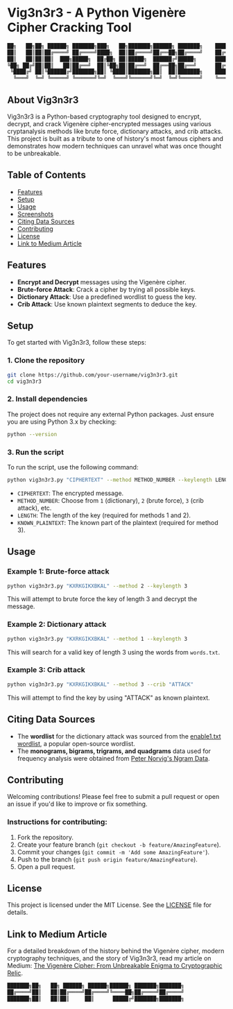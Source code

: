 
# Vig3n3r3 - A Python Vigenère Cipher Cracking Tool

```python
██╗   ██╗██╗ ██████╗ ███████╗███╗   ██╗███████╗██████╗ ███████╗    ██████╗ ██╗   ██╗    ██╗ ██████╗██╗  ██╗██████╗ ██╗   ██╗███████╗       ██╗ 
██║   ██║██║██╔════╝ ██╔════╝████╗  ██║██╔════╝██╔══██╗██╔════╝    ██╔══██╗╚██╗ ██╔╝    ██║██╔════╝██║  ██║██╔══██╗██║   ██║██╔════╝    ██╗╚██╗
██║   ██║██║██║  ███╗█████╗  ██╔██╗ ██║█████╗  ██████╔╝█████╗      ██████╔╝ ╚████╔╝     ██║██║     ███████║██████╔╝██║   ██║███████╗    ╚═╝ ██║
╚██╗ ██╔╝██║██║   ██║██╔══╝  ██║╚██╗██║██╔══╝  ██╔══██╗██╔══╝      ██╔══██╗  ╚██╔╝      ██║██║     ╚════██║██╔══██╗██║   ██║╚════██║    ▄█╗ ██║
 ╚████╔╝ ██║╚██████╔╝███████╗██║ ╚████║███████╗██║  ██║███████╗    ██████╔╝   ██║       ██║╚██████╗     ██║██║  ██║╚██████╔╝███████║    ▀═╝██╔╝
  ╚═══╝  ╚═╝ ╚═════╝ ╚══════╝╚═╝  ╚═══╝╚══════╝╚═╝  ╚═╝╚══════╝    ╚═════╝    ╚═╝       ╚═╝ ╚═════╝     ╚═╝╚═╝  ╚═╝ ╚═════╝ ╚══════╝       ╚═╝
```

## About Vig3n3r3
Vig3n3r3 is a Python-based cryptography tool designed to encrypt, decrypt, and crack Vigenère cipher-encrypted messages using various cryptanalysis methods like brute force, dictionary attacks, and crib attacks. This project is built as a tribute to one of history's most famous ciphers and demonstrates how modern techniques can unravel what was once thought to be unbreakable.

## Table of Contents
- [Features](#features)
- [Setup](#setup)
- [Usage](#usage)
- [Screenshots](#screenshots)
- [Citing Data Sources](#citing-data-sources)
- [Contributing](#contributing)
- [License](#license)
- [Link to Medium Article](#medium-article)

## Features
- **Encrypt and Decrypt** messages using the Vigenère cipher.
- **Brute-force Attack**: Crack a cipher by trying all possible keys.
- **Dictionary Attack**: Use a predefined wordlist to guess the key.
- **Crib Attack**: Use known plaintext segments to deduce the key.

## Setup

To get started with Vig3n3r3, follow these steps:

### 1. Clone the repository

```bash
git clone https://github.com/your-username/vig3n3r3.git
cd vig3n3r3
```

### 2. Install dependencies

The project does not require any external Python packages. Just ensure you are using Python 3.x by checking:

```bash
python --version
```

### 3. Run the script

To run the script, use the following command:

```bash
python vig3n3r3.py "CIPHERTEXT" --method METHOD_NUMBER --keylength LENGTH --crib "KNOWN_PLAINTEXT"
```

- `CIPHERTEXT`: The encrypted message.
- `METHOD_NUMBER`: Choose from `1` (dictionary), `2` (brute force), `3` (crib attack), etc.
- `LENGTH`: The length of the key (required for methods 1 and 2).
- `KNOWN_PLAINTEXT`: The known part of the plaintext (required for method 3).

## Usage

### Example 1: Brute-force attack

```bash
python vig3n3r3.py "KXRKGIKXBKAL" --method 2 --keylength 3
```

This will attempt to brute force the key of length 3 and decrypt the message.

### Example 2: Dictionary attack

```bash
python vig3n3r3.py "KXRKGIKXBKAL" --method 1 --keylength 3
```

This will search for a valid key of length 3 using the words from `words.txt`.

### Example 3: Crib attack

```bash
python vig3n3r3.py "KXRKGIKXBKAL" --method 3 --crib "ATTACK"
```

This will attempt to find the key by using "ATTACK" as known plaintext.

## Citing Data Sources

- The **wordlist** for the dictionary attack was sourced from the [enable1.txt wordlist](https://github.com/dolph/dictionary/blob/master/enable1.txt), a popular open-source wordlist.
- The **monograms, bigrams, trigrams, and quadgrams** data used for frequency analysis were obtained from [Peter Norvig's Ngram Data](https://norvig.com/ngrams/).

## Contributing

Welcoming contributions! Please feel free to submit a pull request or open an issue if you'd like to improve or fix something.

### Instructions for contributing:
1. Fork the repository.
2. Create your feature branch (`git checkout -b feature/AmazingFeature`).
3. Commit your changes (`git commit -m 'Add some AmazingFeature'`).
4. Push to the branch (`git push origin feature/AmazingFeature`).
5. Open a pull request.

## License
This project is licensed under the MIT License. See the [LICENSE](LICENSE) file for details.

## Link to Medium Article
For a detailed breakdown of the history behind the Vigenère cipher, modern cryptography techniques, and the story of Vig3n3r3, read my article on Medium: [The Vigenère Cipher: From Unbreakable Enigma to Cryptographic Relic](https://medium.com/@jamesjinghuang/the-vigen%C3%A8re-cipher-from-unbreakable-enigma-to-cryptographic-relic-215761d30af8).

```python
███████╗██╗   ██╗ ██████╗ ██████╗██████╗ ███████╗███████╗
██╔════╝██║   ██║██╔════╝██╔════╝╚════██╗██╔════╝██╔════╝
███████╗██║   ██║██║     ██║      █████╔╝███████╗███████╗
```
